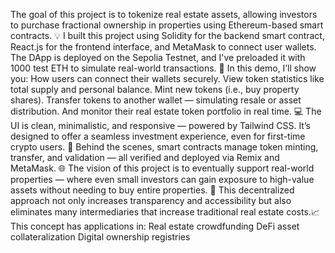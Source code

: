 The goal of this project is to tokenize real estate assets, allowing investors to purchase fractional ownership in properties using Ethereum-based smart contracts.
💡 I built this project using Solidity for the backend smart contract, React.js for the frontend interface, and MetaMask to connect user wallets. The DApp is deployed on the Sepolia Testnet, and I've preloaded it with 1000 test ETH to simulate real-world transactions.
🔧 In this demo, I’ll show you:
How users can connect their wallets securely.
View token statistics like total supply and personal balance.
Mint new tokens (i.e., buy property shares).
Transfer tokens to another wallet — simulating resale or asset distribution.
And monitor their real estate token portfolio in real time.
💻 The UI is clean, minimalistic, and responsive — powered by Tailwind CSS. It’s designed to offer a seamless investment experience, even for first-time crypto users.
🧠 Behind the scenes, smart contracts manage token minting, transfer, and validation — all verified and deployed via Remix and MetaMask.
🌐 The vision of this project is to eventually support real-world properties — where even small investors can gain exposure to high-value assets without needing to buy entire properties.
🔐 This decentralized approach not only increases transparency and accessibility but also eliminates many intermediaries that increase traditional real estate costs.📈 This concept has applications in:
Real estate crowdfunding
DeFi asset collateralization
Digital ownership registries
